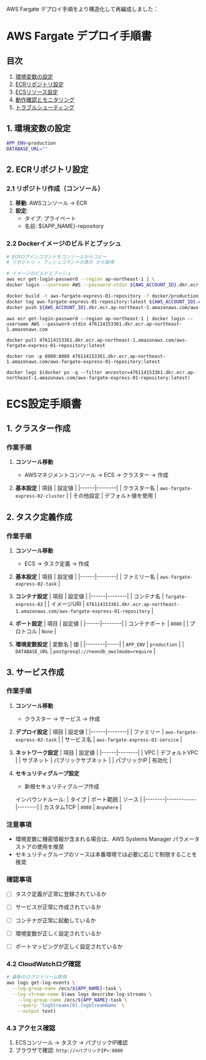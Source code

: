 AWS Fargate デプロイ手順をより構造化して再編成しました：

# AWS Fargate デプロイ手順書

## 目次
1. [環境変数の設定](#1-環境変数の設定)
2. [ECRリポジトリ設定](#2-ecrリポジトリ設定)
3. [ECSリソース設定](#3-ecsリソース設定)
4. [動作確認とモニタリング](#4-動作確認とモニタリング)
5. [トラブルシューティング](#5-トラブルシューティング)

## 1. 環境変数の設定
```bash
APP_ENV=production
DATABASE_URL=""
```

## 2. ECRリポジトリ設定

### 2.1 リポジトリ作成（コンソール）
1. **移動**: AWSコンソール → ECR
2. **設定**:
   - タイプ: プライベート
   - 名前: ${APP_NAME}-repository

### 2.2 Dockerイメージのビルドとプッシュ
```bash
# ECRログインコマンドをコンソールからコピー
# リポジトリ → プッシュコマンドの表示 から取得

# イメージのビルドとプッシュ
aws ecr get-login-password --region ap-northeast-1 | \
docker login --username AWS --password-stdin ${AWS_ACCOUNT_ID}.dkr.ecr.ap-northeast-1.amazonaws.com

docker build -t aws-fargate-express-01-repository -f docker/production.Dockerfile .
docker tag aws-fargate-express-01-repository:latest ${AWS_ACCOUNT_ID}.dkr.ecr.ap-northeast-1.amazonaws.com/aws-fargate-express-01-repository:latest
docker push ${AWS_ACCOUNT_ID}.dkr.ecr.ap-northeast-1.amazonaws.com/aws-fargate-express-01-repository:latest
```

```
aws ecr get-login-password --region ap-northeast-1 | docker login --username AWS --password-stdin 476114153361.dkr.ecr.ap-northeast-1.amazonaws.com

docker pull 476114153361.dkr.ecr.ap-northeast-1.amazonaws.com/aws-fargate-express-01-repository:latest

docker run -p 8080:8080 476114153361.dkr.ecr.ap-northeast-1.amazonaws.com/aws-fargate-express-01-repository:latest

docker logs $(docker ps -q --filter ancestor=476114153361.dkr.ecr.ap-northeast-1.amazonaws.com/aws-fargate-express-01-repository:latest)
```

# ECS設定手順書

## 1. クラスター作成

### 作業手順
1. **コンソール移動**
   - AWSマネジメントコンソール → ECS → クラスター → 作成

2. **基本設定**
   | 項目 | 設定値 |
   |------|--------|
   | クラスター名 | `aws-fargate-express-02-cluster` |
   | その他設定 | デフォルト値を使用 |

## 2. タスク定義作成

### 作業手順
1. **コンソール移動**
   - ECS → タスク定義 → 作成

2. **基本設定**
   | 項目 | 設定値 |
   |------|--------|
   | ファミリー名 | `aws-fargate-express-02-task` |

3. **コンテナ設定**
   | 項目 | 設定値 |
   |------|--------|
   | コンテナ名 | `fargate-express-02` |
   | イメージURI | `476114153361.dkr.ecr.ap-northeast-1.amazonaws.com/aws-fargate-express-01-repository` |

4. **ポート設定**
   | 項目 | 設定値 |
   |------|--------|
   | コンテナポート | `8080` |
   | プロトコル | `None` |

5. **環境変数設定**
   | 変数名 | 値 |
   |--------|-----|
   | `APP_ENV` | `production` |
   | `DATABASE_URL` | `postgresql://neondb_owslmode=require` |

## 3. サービス作成

### 作業手順
1. **コンソール移動**
   - クラスター → サービス → 作成

2. **デプロイ設定**
   | 項目 | 設定値 |
   |------|--------|
   | ファミリー | `aws-fargate-express-02-task` |
   | サービス名 | `aws-fargate-express-02-service` |

3. **ネットワーク設定**
   | 項目 | 設定値 |
   |------|--------|
   | VPC | デフォルトVPC |
   | サブネット | パブリックサブネット |
   | パブリックIP | 有効化 |

4. **セキュリティグループ設定**
   - 新規セキュリティグループ作成
   
   インバウンドルール:
   | タイプ | ポート範囲 | ソース |
   |--------|------------|--------|
   | カスタムTCP | `8080` | `Anywhere` |

### 注意事項
- 環境変数に機密情報が含まれる場合は、AWS Systems Manager パラメータストアの使用を推奨
- セキュリティグループのソースは本番環境では必要に応じて制限することを推奨

### 確認事項
- [ ] タスク定義が正常に登録されているか
- [ ] サービスが正常に作成されているか
- [ ] コンテナが正常に起動しているか
- [ ] 環境変数が正しく設定されているか
- [ ] ポートマッピングが正しく設定されているか


### 4.2 CloudWatchログ確認
```bash
# 最新のログストリーム取得
aws logs get-log-events \
  --log-group-name /ecs/${APP_NAME}-task \
  --log-stream-name $(aws logs describe-log-streams \
    --log-group-name /ecs/${APP_NAME}-task \
    --query 'logStreams[0].logStreamName' \
    --output text)
```

### 4.3 アクセス確認
1. ECSコンソール → タスク → パブリックIP確認
2. ブラウザで確認: `http://<パブリックIP>:8080`

